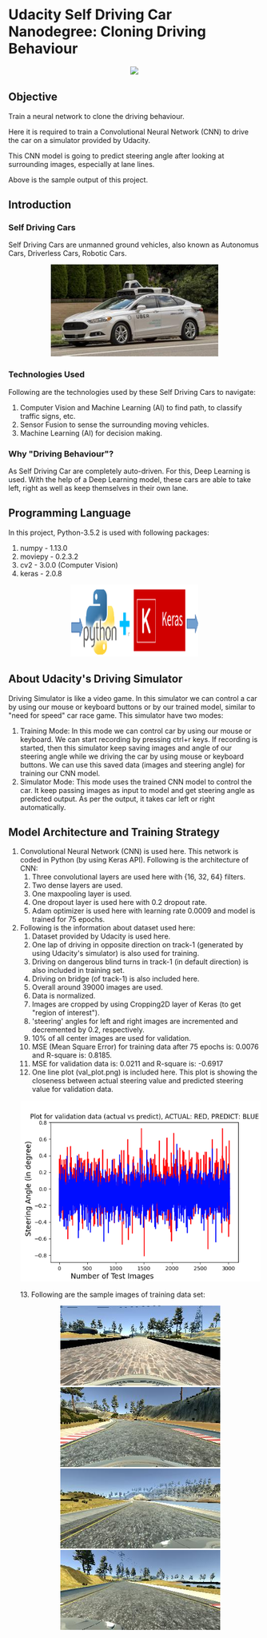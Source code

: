 # Udacity Self Driving Car Nanodegree: Cloning Driving Behaviour

<p align="center">
<img src="https://github.com/sansinghsanjay/udacity_self_driving_car_cloning_driving_behaviour/blob/master/simulation_sample_output/video.gif">
</p>

## Objective
Train a neural network to clone the driving behaviour.

Here it is required to train a Convolutional Neural Network (CNN) to drive the car on a simulator provided by Udacity.

This CNN model is going to predict steering angle after looking at surrounding images, especially at lane lines.

Above is the sample output of this project.

## Introduction

### Self Driving Cars
Self Driving Cars are unmanned ground vehicles, also known as Autonomus Cars, Driverless Cars, Robotic Cars. 
<p align="center">
<img src="https://github.com/sansinghsanjay/udacity_self_driving_car_cloning_driving_behaviour/blob/master/images/self-driving-car.jpg">
</p>

### Technologies Used
Following are the technologies used by these Self Driving Cars to navigate:
1. Computer Vision and Machine Learning (AI) to find path, to classify traffic signs, etc.
2. Sensor Fusion to sense the surrounding moving vehicles.
3. Machine Learning (AI) for decision making.

### Why "Driving Behaviour"?
As Self Driving Car are completely auto-driven. For this, Deep Learning is used. With the help of a Deep Learning model, these cars are able to take left, right as well as keep themselves in their own lane.

## Programming Language
In this project, Python-3.5.2 is used with following packages:
1. numpy - 1.13.0
2. moviepy - 0.2.3.2
3. cv2 - 3.0.0 (Computer Vision)
4. keras - 2.0.8
<p align="center">
<img src="https://github.com/sansinghsanjay/udacity_self_driving_car_cloning_driving_behaviour/blob/master/technologies_used/technologies_used.png">
</p>

## About Udacity's Driving Simulator
Driving Simulator is like a video game. In this simulator we can control a car by using our mouse or keyboard buttons or by our trained model, similar to "need for speed" car race game. This simulator have two modes:
1. Training Mode: In this mode we can control car by using our mouse or keyboard. We can start recording by pressing ctrl+r keys. If recording is started, then this simulator keep saving images and angle of our steering angle while we driving the car by using mouse or keyboard buttons. We can use this saved data (images and steering angle) for training our CNN model.
2. Simulator Mode: This mode uses the trained CNN model to control the car. It keep passing images as input to model and get steering angle as predicted output. As per the output, it takes car left or right automatically.

## Model Architecture and Training Strategy
1. Convolutional Neural Network (CNN) is used here. This network is coded in Python (by using Keras API). Following is the architecture of CNN:
	1. Three convolutional layers are used here with {16, 32, 64} filters. 
	2. Two dense layers are used. 
	3. One maxpooling layer is used.
	4. One dropout layer is used here with 0.2 dropout rate.
	5. Adam optimizer is used here with learning rate 0.0009 and model is trained for 75 epochs.
2. Following is the information about dataset used here:
	1. Dataset provided by Udacity is used here.
	2. One lap of driving in opposite direction on track-1 (generated by using Udacity's simulator) is also used for training.
	3. Driving on dangerous blind turns in track-1 (in default direction) is also included in training set.
	4. Driving on bridge (of track-1) is also included here.
	5. Overall around 39000 images are used.
	6. Data is normalized.
	7. Images are cropped by using Cropping2D layer of Keras (to get "region of interest").
	8. 'steering' angles for left and right images are incremented and decremented by 0.2, respectively.
	9. 10% of all center images are used for validation.
	10. MSE (Mean Square Error) for training data after 75 epochs is: 0.0076 and R-square is: 0.8185.
	11. MSE for validation data is: 0.0211 and R-square is: -0.6917
	12. One line plot (val_plot.png) is included here. This plot is showing the closeness between actual steering value and predicted steering value for validation data.
	<p align="center">
	<img src="https://github.com/sansinghsanjay/udacity_self_driving_car_cloning_driving_behaviour/blob/master/plots/line_plot.png">
	</p>
	13. Following are the sample images of training data set:
	<p align="center">
	<img src="https://github.com/sansinghsanjay/udacity_self_driving_car_cloning_driving_behaviour/blob/master/sample_images/center_2017_07_24_21_10_01_956.jpg">
	<img src="https://github.com/sansinghsanjay/udacity_self_driving_car_cloning_driving_behaviour/blob/master/sample_images/center_2017_07_24_21_11_15_755.jpg">
	<img src="https://github.com/sansinghsanjay/udacity_self_driving_car_cloning_driving_behaviour/blob/master/sample_images/left_2017_07_15_16_28_17_457.jpg">
	<img src="https://github.com/sansinghsanjay/udacity_self_driving_car_cloning_driving_behaviour/blob/master/sample_images/right_2017_07_15_16_28_23_877.jpg">
	</p>
